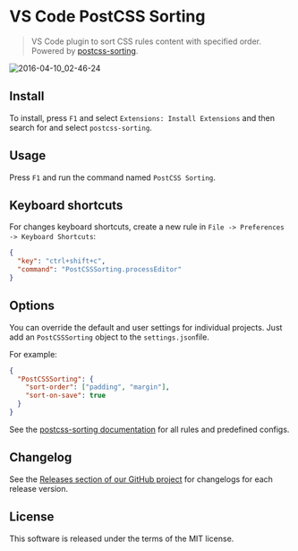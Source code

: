 # VS Code Post​CSS Sorting

> VS Code plugin to sort CSS rules content with specified order. Powered by [postcss-sorting](https://github.com/hudochenkov/postcss-sorting).

![2016-04-10_02-46-24](https://cloud.githubusercontent.com/assets/7034281/14407132/77dd07c4-fec6-11e5-8361-a47af434459c.gif)

## Install

To install, press `F1` and select `Extensions: Install Extensions` and then search for and select `postcss-sorting`.

## Usage

Press `F1` and run the command named `Post​CSS Sorting`.

## Keyboard shortcuts

For changes keyboard shortcuts, create a new rule in `File -> Preferences -> Keyboard Shortcuts`:

```json
{
  "key": "ctrl+shift+c",
  "command": "PostCSSSorting.processEditor"
}
```

## Options

You can override the default and user settings for individual projects. Just add an `PostCSSSorting` object to the `settings.json`file.

For example:

```json
{
  "PostCSSSorting": {
    "sort-order": ["padding", "margin"],
    "sort-on-save": true
  }
}
```

See the [postcss-sorting documentation](https://github.com/hudochenkov/postcss-sorting#options) for all rules and predefined configs.

## Changelog

See the [Releases section of our GitHub project](https://github.com/mrmlnc/vscode-attrs-sorter/releases) for changelogs for each release version.

## License

This software is released under the terms of the MIT license.
